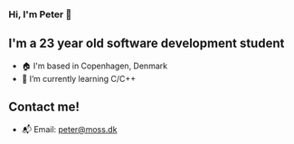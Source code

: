### Hi, I'm Peter 👋

## I'm a 23 year old software development student

- :house: I'm based in Copenhagen, Denmark
- 🌱 I’m currently learning C/C++

## Contact me!
- :mailbox_with_mail: Email: peter@moss.dk
